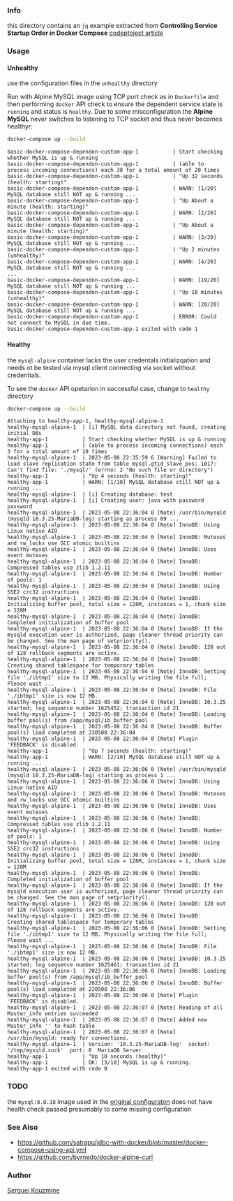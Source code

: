 ### Info
this directory contains an `jq` example extracted from  __Controlling Service Startup Order in Docker Compose__ [codeptoject article](https://www.codeproject.com/Articles/1260230/Controlling-Service-Startup-Order-in-Docker-Compos)
### Usage

#### Unhealthy

use the configuration files in the `unhealthy` directory

Run with Alpine MySQL image  using TCP port check as in `Dockerfile` and then performing `docker` API  check to ensure the dependent service state is `running` and status is `healthy`. Due to some misconfiguration the __Alpine__ __MySQL__ never  switches to listening to TCP socket and thus never becomes healthyr:

```sh
docker-compose up --build
```
```text
basic-docker-compose-dependon-custom-app-1           | Start checking whether MySQL is up & running
basic-docker-compose-dependon-custom-app-1           | (able to process incoming connections) each 30 for a total amount of 20 times
basic-docker-compose-dependon-custom-app-1           | "Up 32 seconds (health: starting)"
basic-docker-compose-dependon-custom-app-1           | WARN: [1/20] MySQL database still NOT up & running ...
basic-docker-compose-dependon-custom-app-1           | "Up About a minute (health: starting)"
basic-docker-compose-dependon-custom-app-1           | WARN: [2/20] MySQL database still NOT up & running ...
basic-docker-compose-dependon-custom-app-1           | "Up About a minute (health: starting)"
basic-docker-compose-dependon-custom-app-1           | WARN: [3/20] MySQL database still NOT up & running ...
basic-docker-compose-dependon-custom-app-1           | "Up 2 minutes (unhealthy)"
basic-docker-compose-dependon-custom-app-1           | WARN: [4/20] MySQL database still NOT up & running ...
...
basic-docker-compose-dependon-custom-app-1           | WARN: [19/20] MySQL database still NOT up & running ...
basic-docker-compose-dependon-custom-app-1           | "Up 10 minutes (unhealthy)"
basic-docker-compose-dependon-custom-app-1           | WARN: [20/20] MySQL database still NOT up & running ...
basic-docker-compose-dependon-custom-app-1           | ERROR: Could not connect to MySQL in due time.
basic-docker-compose-dependon-custom-app-1 exited with code 1

```

#### Healthy
the `mysql-alpine` container lacks the user credentals initializqation and needs ot be tested via mysql client connecting via socket without credentials.

To see the `docker` API opetarion in successful case, change to `healthy` directory 

```sh
docker-compose up --build
```
```text
Attaching to healthy-app-1, healthy-mysql-alpine-1
healthy-mysql-alpine-1  | [i] MySQL data directory not found, creating initial DBs
healthy-app-1           | Start checking whether MySQL is up & running
healthy-app-1           | (able to process incoming connections) each 3 for a total amount of 10 times
healthy-mysql-alpine-1  | 2023-05-08 22:35:59 6 [Warning] Failed to load slave replication state from table mysql.gtid_slave_pos: 1017: Can't find file: './mysql/' (errno: 2 "No such file or directory")
healthy-app-1           | "Up 4 seconds (health: starting)"
healthy-app-1           | WARN: [1/10] MySQL database still NOT up & running ...
healthy-mysql-alpine-1  | [i] Creating database: test
healthy-mysql-alpine-1  | [i] Creating user: java with password password
healthy-mysql-alpine-1  | 2023-05-08 22:36:04 0 [Note] /usr/bin/mysqld (mysqld 10.3.25-MariaDB-log) starting as process 69 ...
healthy-mysql-alpine-1  | 2023-05-08 22:36:04 0 [Note] InnoDB: Using Linux native AIO
healthy-mysql-alpine-1  | 2023-05-08 22:36:04 0 [Note] InnoDB: Mutexes and rw_locks use GCC atomic builtins
healthy-mysql-alpine-1  | 2023-05-08 22:36:04 0 [Note] InnoDB: Uses event mutexes
healthy-mysql-alpine-1  | 2023-05-08 22:36:04 0 [Note] InnoDB: Compressed tables use zlib 1.2.11
healthy-mysql-alpine-1  | 2023-05-08 22:36:04 0 [Note] InnoDB: Number of pools: 1
healthy-mysql-alpine-1  | 2023-05-08 22:36:04 0 [Note] InnoDB: Using SSE2 crc32 instructions
healthy-mysql-alpine-1  | 2023-05-08 22:36:04 0 [Note] InnoDB: Initializing buffer pool, total size = 128M, instances = 1, chunk size = 128M
healthy-mysql-alpine-1  | 2023-05-08 22:36:04 0 [Note] InnoDB: Completed initialization of buffer pool
healthy-mysql-alpine-1  | 2023-05-08 22:36:04 0 [Note] InnoDB: If the mysqld execution user is authorized, page cleaner thread priority can be changed. See the man page of setpriority().
healthy-mysql-alpine-1  | 2023-05-08 22:36:04 0 [Note] InnoDB: 128 out of 128 rollback segments are active.
healthy-mysql-alpine-1  | 2023-05-08 22:36:04 0 [Note] InnoDB: Creating shared tablespace for temporary tables
healthy-mysql-alpine-1  | 2023-05-08 22:36:04 0 [Note] InnoDB: Setting file './ibtmp1' size to 12 MB. Physically writing the file full; Please wait ...
healthy-mysql-alpine-1  | 2023-05-08 22:36:04 0 [Note] InnoDB: File './ibtmp1' size is now 12 MB.
healthy-mysql-alpine-1  | 2023-05-08 22:36:04 0 [Note] InnoDB: 10.3.25 started; log sequence number 1625452; transaction id 21
healthy-mysql-alpine-1  | 2023-05-08 22:36:04 0 [Note] InnoDB: Loading buffer pool(s) from /app/mysql/ib_buffer_pool
healthy-mysql-alpine-1  | 2023-05-08 22:36:04 0 [Note] InnoDB: Buffer pool(s) load completed at 230508 22:36:04
healthy-mysql-alpine-1  | 2023-05-08 22:36:04 0 [Note] Plugin 'FEEDBACK' is disabled.
healthy-app-1           | "Up 7 seconds (health: starting)"
healthy-app-1           | WARN: [2/10] MySQL database still NOT up & running ...
healthy-mysql-alpine-1  | 2023-05-08 22:36:06 0 [Note] /usr/bin/mysqld (mysqld 10.3.25-MariaDB-log) starting as process 1 ...
healthy-mysql-alpine-1  | 2023-05-08 22:36:06 0 [Note] InnoDB: Using Linux native AIO
healthy-mysql-alpine-1  | 2023-05-08 22:36:06 0 [Note] InnoDB: Mutexes and rw_locks use GCC atomic builtins
healthy-mysql-alpine-1  | 2023-05-08 22:36:06 0 [Note] InnoDB: Uses event mutexes
healthy-mysql-alpine-1  | 2023-05-08 22:36:06 0 [Note] InnoDB: Compressed tables use zlib 1.2.11
healthy-mysql-alpine-1  | 2023-05-08 22:36:06 0 [Note] InnoDB: Number of pools: 1
healthy-mysql-alpine-1  | 2023-05-08 22:36:06 0 [Note] InnoDB: Using SSE2 crc32 instructions
healthy-mysql-alpine-1  | 2023-05-08 22:36:06 0 [Note] InnoDB: Initializing buffer pool, total size = 128M, instances = 1, chunk size = 128M
healthy-mysql-alpine-1  | 2023-05-08 22:36:06 0 [Note] InnoDB: Completed initialization of buffer pool
healthy-mysql-alpine-1  | 2023-05-08 22:36:06 0 [Note] InnoDB: If the mysqld execution user is authorized, page cleaner thread priority can be changed. See the man page of setpriority().
healthy-mysql-alpine-1  | 2023-05-08 22:36:06 0 [Note] InnoDB: 128 out of 128 rollback segments are active.
healthy-mysql-alpine-1  | 2023-05-08 22:36:06 0 [Note] InnoDB: Creating shared tablespace for temporary tables
healthy-mysql-alpine-1  | 2023-05-08 22:36:06 0 [Note] InnoDB: Setting file './ibtmp1' size to 12 MB. Physically writing the file full; Please wait ...
healthy-mysql-alpine-1  | 2023-05-08 22:36:06 0 [Note] InnoDB: File './ibtmp1' size is now 12 MB.
healthy-mysql-alpine-1  | 2023-05-08 22:36:06 0 [Note] InnoDB: 10.3.25 started; log sequence number 1625461; transaction id 21
healthy-mysql-alpine-1  | 2023-05-08 22:36:06 0 [Note] InnoDB: Loading buffer pool(s) from /app/mysql/ib_buffer_pool
healthy-mysql-alpine-1  | 2023-05-08 22:36:06 0 [Note] InnoDB: Buffer pool(s) load completed at 230508 22:36:06
healthy-mysql-alpine-1  | 2023-05-08 22:36:06 0 [Note] Plugin 'FEEDBACK' is disabled.
healthy-mysql-alpine-1  | 2023-05-08 22:36:07 0 [Note] Reading of all Master_info entries succeeded
healthy-mysql-alpine-1  | 2023-05-08 22:36:07 0 [Note] Added new Master_info '' to hash table
healthy-mysql-alpine-1  | 2023-05-08 22:36:07 0 [Note] /usr/bin/mysqld: ready for connections.
healthy-mysql-alpine-1  | Version: '10.3.25-MariaDB-log'  socket: '/tmp/mysqld.sock'  port: 0  MariaDB Server
healthy-app-1           | "Up 10 seconds (healthy)"
healthy-app-1           | OK: [3/10] MySQL is up & running.
healthy-app-1 exited with code 0
```

### TODO

the `mysql:8.0.18` image used in the [original configuraton](https://github.com/satrapu/jdbc-with-docker/blob/master/docker-compose-using-api.yml)
does not have health check passed presumably to some missing configuration

### See Also
  * https://github.com/satrapu/jdbc-with-docker/blob/master/docker-compose-using-api.yml
  * https://github.com/byrnedo/docker-alpine-curl

### Author
[Serguei Kouzmine](kouzmine_serguei@yahoo.com)
